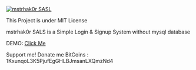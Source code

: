 <a  href="https://www.facebook.com/mstrhak0r" target="_blank"><img src="https://3.bp.blogspot.com/-ZoBZTjkPhwM/WBHBXk57wJI/AAAAAAAABnM/X1hMab8z5cswzvQnjiWM_pATGscRTmvLQCLcB/s320/mstrhak0rSALS.png" alt="mstrhak0r SASL"></a>
<p>This Project is under MIT License</p>
<p>mstrhak0r SALS is a Simple Login &amp; Signup System without mysql database</p>
<p>DEMO: <a href="http://fbbot.vchost.ml/sals/" target="_blank">Click Me</a>
<p>Support me! Donate me BitCoins :<br>
1KxunqoL3K5PjufEgGHLBJmsanLXQmzNd4 </p>
